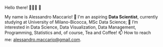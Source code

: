 Hello there! 👋🤓👋 &#129292;

My name is Alessandro Maccario!
🌱 I'm an aspiring **Data Scientist**, currently studying at University of Milano-Bicocca, MSc Data Science;
👀 I’m interested in Data Science, Data Visualization, Data Management, Programming, Statistics and, of course, Tea and Coffee!
📫 How to reach me: alessandro.maccario@gmail.com.
